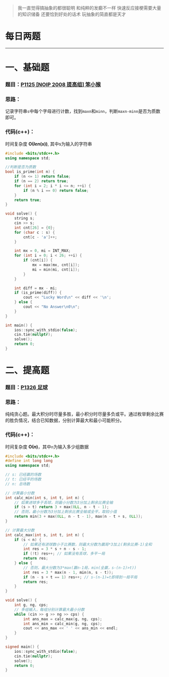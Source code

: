 >我一直觉得搞抽象的都很聪明 和纯粹的发癫不一样 快速反应接梗需要大量的知识储备 还要恰到好处的话术 玩抽象的简直都是天才

# 每日两题
---


# 一、基础题
### 题目：[P1125 [NOIP 2008 提高组] 笨小猴](https://www.luogu.com.cn/problem/P1125)

### 思路：
记录字符串`s`中每个字母进行计数，找到`maxn`和`minn`，判断`maxn-minn`是否为质数即可。

### 代码(c++)：
时间复杂度 **O($len(s)$)**, 其中s为输入的字符串

```cpp
#include <bits/stdc++.h>
using namespace std;

//判断是否为质数
bool is_prime(int n) {
    if (n <= 1) return false;
    if (n == 2) return true;
    for (int i = 2; i * i <= n; ++i) {
        if (n % i == 0) return false;
    }
    return true;
}

void solve() {
    string s;
    cin >> s;
    int cnt[26] = {0};
    for (char c : s) {
        cnt[c - 'a']++;
    }

    int mx = 0, mi = INT_MAX;
    for (int i = 0; i < 26; ++i) {
        if (cnt[i]) {
            mx = max(mx, cnt[i]);
            mi = min(mi, cnt[i]);
        }
    }

    int diff = mx - mi;
    if (is_prime(diff)) {
        cout << "Lucky Word\n" << diff << '\n';
    } else {
        cout << "No Answer\n0\n";
    }
}

int main() {
    ios::sync_with_stdio(false);
    cin.tie(nullptr);
    solve();
    return 0;
}
```

# 二、提高题
### 题目：[P1326 足球](https://www.luogu.com.cn/problem/P1326)

### 思路：
纯纯贪心题。最大积分时尽量多胜，最小积分时尽量多负或平。通过枚举剩余比赛的胜负情况，结合已知数据，分别计算最大和最小可能积分。
### 代码(c++)：
时间复杂度 **O($n$)**，其中`n`为输入多少组数据

```cpp
#include <bits/stdc++.h>
#define int long long
using namespace std;

// s: 已经赢的场数
// t: 已经平的场数
// n: 总场数

// 计算最小分数
int calc_min(int s, int t, int n) {
    // 如果进球多于丢球，则最小分数为3分加上剩余比赛全输
    if (s > t) return 3 + max(0LL, n - t - 1);
    // 否则，最小分数为3分加上剩余比赛全输或全平，取较小值
    return min(3 + max(0LL, n - t - 1), max(n - t + s, 0LL));
}

// 计算最大分数
int calc_max(int s, int t, int n) {
    if (s < n) {
        // 如果还有进球数小于比赛数，则最大分数为赢局*3加上(剩余比赛-1)全和
        int res = 3 * s + n - s - 1;
        if (!t) res++; // 如果没有丢球，多平一局
        return res;
    } else {
        // 否则，最大分数为3*max(赢n-1局，min(全赢，s-(n-1)>t))
        int res = 3 * max(n - 1, min(n, s - t));
        if (n - s + t == 1) res++; // s-(n-1)=t即得到一局平局
        return res;
    }
}

void solve() {
    int g, ng, cps;
    // 多组输入，每组分别计算最大最小分数
    while (cin >> g >> ng >> cps) {
        int ans_max = calc_max(g, ng, cps);
        int ans_min = calc_min(g, ng, cps);
        cout << ans_max << ' ' << ans_min << endl;
    }
}

signed main() {
    ios::sync_with_stdio(false);
    cin.tie(nullptr);
    solve();
    return 0;
}
```


